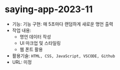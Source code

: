 # saying-app-2023-11

- 기능: 기능 구현: 매 5초마다 랜덤하게 새로운 명언 출력
- 작업 내용:
    - 명언 데이터 작성
    - UI 마크업 및 스타일링
    - 웹 폰트 활용
- 활용기술: `HTML, CSS, JavaScript, VSCODE, Github`
- URL: 미정
